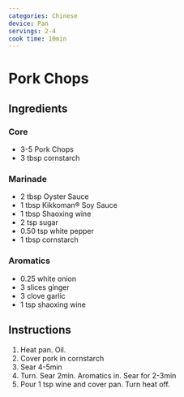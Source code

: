 ```yaml
---
categories: Chinese
device: Pan
servings: 2-4
cook time: 10min
---
```


# Pork Chops

## Ingredients

### Core

- 3-5 Pork Chops
- 3 tbsp cornstarch

### Marinade

- 2 tbsp Oyster Sauce
- 1 tbsp Kikkoman® Soy Sauce
- 1 tbsp Shaoxing wine
- 2 tsp sugar
- 0.50 tsp white pepper
- 1 tbsp cornstarch

### Aromatics

- 0.25 white onion
- 3 slices ginger
- 3 clove garlic
- 1 tsp shaoxing wine

## Instructions

1. Heat pan. Oil.
2. Cover pork in cornstarch
3. Sear 4-5min
4. Turn. Sear 2min. Aromatics in. Sear for 2-3min
5. Pour 1 tsp wine and cover pan. Turn heat off.

